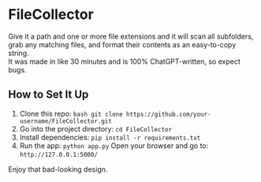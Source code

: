 # FileCollector

Give it a path and one or more file extensions and it will scan all subfolders, grab any matching files, and format their contents as an easy-to-copy string.  
It was made in like 30 minutes and is 100% ChatGPT-written, so expect bugs.

## How to Set It Up

1. Clone this repo:
```bash git clone https://github.com/your-username/FileCollector.git```
2. Go into the project directory:
 ```cd FileCollector```
3. Install dependencies:
```pip install -r requirements.txt```
4. Run the app:
```python app.py```
Open your browser and go to:
```http://127.0.0.1:5000/```

Enjoy that bad-looking design.
